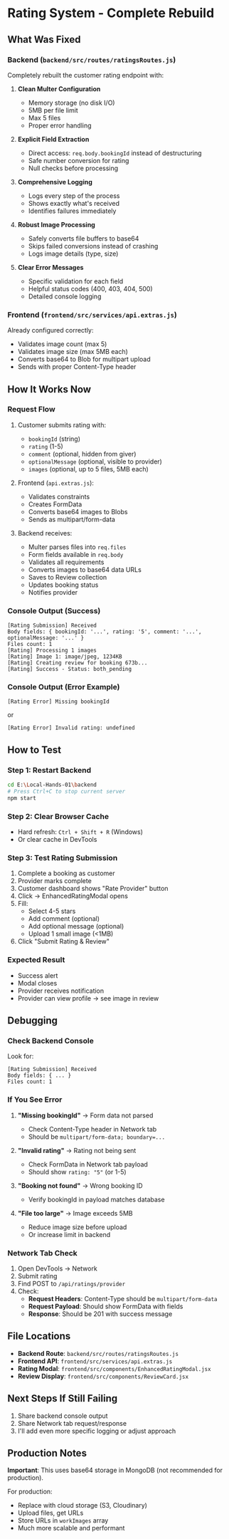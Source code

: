 # Rating System - Complete Rebuild

## What Was Fixed

### Backend (`backend/src/routes/ratingsRoutes.js`)
Completely rebuilt the customer rating endpoint with:

1. **Clean Multer Configuration**
   - Memory storage (no disk I/O)
   - 5MB per file limit
   - Max 5 files
   - Proper error handling

2. **Explicit Field Extraction**
   - Direct access: `req.body.bookingId` instead of destructuring
   - Safe number conversion for rating
   - Null checks before processing

3. **Comprehensive Logging**
   - Logs every step of the process
   - Shows exactly what's received
   - Identifies failures immediately

4. **Robust Image Processing**
   - Safely converts file buffers to base64
   - Skips failed conversions instead of crashing
   - Logs image details (type, size)

5. **Clear Error Messages**
   - Specific validation for each field
   - Helpful status codes (400, 403, 404, 500)
   - Detailed console logging

### Frontend (`frontend/src/services/api.extras.js`)
Already configured correctly:
- Validates image count (max 5)
- Validates image size (max 5MB each)
- Converts base64 to Blob for multipart upload
- Sends with proper Content-Type header

## How It Works Now

### Request Flow
1. Customer submits rating with:
   - `bookingId` (string)
   - `rating` (1-5)
   - `comment` (optional, hidden from giver)
   - `optionalMessage` (optional, visible to provider)
   - `images` (optional, up to 5 files, 5MB each)

2. Frontend (`api.extras.js`):
   - Validates constraints
   - Creates FormData
   - Converts base64 images to Blobs
   - Sends as multipart/form-data

3. Backend receives:
   - Multer parses files into `req.files`
   - Form fields available in `req.body`
   - Validates all requirements
   - Converts images to base64 data URLs
   - Saves to Review collection
   - Updates booking status
   - Notifies provider

### Console Output (Success)
```
[Rating Submission] Received
Body fields: { bookingId: '...', rating: '5', comment: '...', optionalMessage: '...' }
Files count: 1
[Rating] Processing 1 images
[Rating] Image 1: image/jpeg, 1234KB
[Rating] Creating review for booking 673b...
[Rating] Success - Status: both_pending
```

### Console Output (Error Example)
```
[Rating Error] Missing bookingId
```
or
```
[Rating Error] Invalid rating: undefined
```

## How to Test

### Step 1: Restart Backend
```bash
cd E:\Local-Hands-01\backend
# Press Ctrl+C to stop current server
npm start
```

### Step 2: Clear Browser Cache
- Hard refresh: `Ctrl + Shift + R` (Windows)
- Or clear cache in DevTools

### Step 3: Test Rating Submission
1. Complete a booking as customer
2. Provider marks complete
3. Customer dashboard shows "Rate Provider" button
4. Click → EnhancedRatingModal opens
5. Fill:
   - Select 4-5 stars
   - Add comment (optional)
   - Add optional message (optional)
   - Upload 1 small image (<1MB)
6. Click "Submit Rating & Review"

### Expected Result
- Success alert
- Modal closes
- Provider receives notification
- Provider can view profile → see image in review

## Debugging

### Check Backend Console
Look for:
```
[Rating Submission] Received
Body fields: { ... }
Files count: 1
```

### If You See Error
1. **"Missing bookingId"** → Form data not parsed
   - Check Content-Type header in Network tab
   - Should be `multipart/form-data; boundary=...`

2. **"Invalid rating"** → Rating not being sent
   - Check FormData in Network tab payload
   - Should show `rating: "5"` (or 1-5)

3. **"Booking not found"** → Wrong booking ID
   - Verify bookingId in payload matches database

4. **"File too large"** → Image exceeds 5MB
   - Reduce image size before upload
   - Or increase limit in backend

### Network Tab Check
1. Open DevTools → Network
2. Submit rating
3. Find POST to `/api/ratings/provider`
4. Check:
   - **Request Headers**: Content-Type should be `multipart/form-data`
   - **Request Payload**: Should show FormData with fields
   - **Response**: Should be 201 with success message

## File Locations

- **Backend Route**: `backend/src/routes/ratingsRoutes.js`
- **Frontend API**: `frontend/src/services/api.extras.js`
- **Rating Modal**: `frontend/src/components/EnhancedRatingModal.jsx`
- **Review Display**: `frontend/src/components/ReviewCard.jsx`

## Next Steps If Still Failing

1. Share backend console output
2. Share Network tab request/response
3. I'll add even more specific logging or adjust approach

## Production Notes

**Important**: This uses base64 storage in MongoDB (not recommended for production).

For production:
- Replace with cloud storage (S3, Cloudinary)
- Upload files, get URLs
- Store URLs in `workImages` array
- Much more scalable and performant
